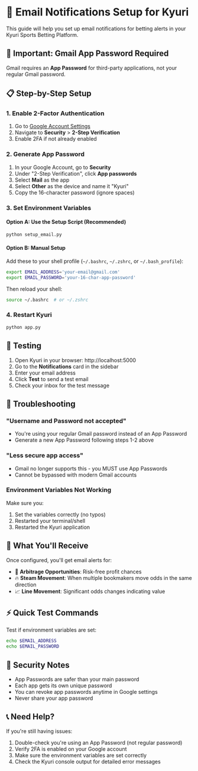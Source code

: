 # 📧 Email Notifications Setup for Kyuri

This guide will help you set up email notifications for betting alerts in your Kyuri Sports Betting Platform.

## 🚨 Important: Gmail App Password Required

Gmail requires an **App Password** for third-party applications, not your regular Gmail password.

## 📋 Step-by-Step Setup

### 1. Enable 2-Factor Authentication

1. Go to [Google Account Settings](https://myaccount.google.com/)
2. Navigate to **Security** > **2-Step Verification**
3. Enable 2FA if not already enabled

### 2. Generate App Password

1. In your Google Account, go to **Security**
2. Under "2-Step Verification", click **App passwords**
3. Select **Mail** as the app
4. Select **Other** as the device and name it "Kyuri"
5. Copy the 16-character password (ignore spaces)

### 3. Set Environment Variables

#### Option A: Use the Setup Script (Recommended)

```bash
python setup_email.py
```

#### Option B: Manual Setup

Add these to your shell profile (`~/.bashrc`, `~/.zshrc`, or `~/.bash_profile`):

```bash
export EMAIL_ADDRESS='your-email@gmail.com'
export EMAIL_PASSWORD='your-16-char-app-password'
```

Then reload your shell:

```bash
source ~/.bashrc  # or ~/.zshrc
```

### 4. Restart Kyuri

```bash
python app.py
```

## 🧪 Testing

1. Open Kyuri in your browser: http://localhost:5000
2. Go to the **Notifications** card in the sidebar
3. Enter your email address
4. Click **Test** to send a test email
5. Check your inbox for the test message

## 🔧 Troubleshooting

### "Username and Password not accepted"

- You're using your regular Gmail password instead of an App Password
- Generate a new App Password following steps 1-2 above

### "Less secure app access"

- Gmail no longer supports this - you MUST use App Passwords
- Cannot be bypassed with modern Gmail accounts

### Environment Variables Not Working

Make sure you:

1. Set the variables correctly (no typos)
2. Restarted your terminal/shell
3. Restarted the Kyuri application

## 📱 What You'll Receive

Once configured, you'll get email alerts for:

- 🚨 **Arbitrage Opportunities**: Risk-free profit chances
- 🔥 **Steam Movement**: When multiple bookmakers move odds in the same direction
- 📈 **Line Movement**: Significant odds changes indicating value

## ⚡ Quick Test Commands

Test if environment variables are set:

```bash
echo $EMAIL_ADDRESS
echo $EMAIL_PASSWORD
```

## 🔐 Security Notes

- App Passwords are safer than your main password
- Each app gets its own unique password
- You can revoke app passwords anytime in Google settings
- Never share your app password

## 📞 Need Help?

If you're still having issues:

1. Double-check you're using an App Password (not regular password)
2. Verify 2FA is enabled on your Google account
3. Make sure the environment variables are set correctly
4. Check the Kyuri console output for detailed error messages
